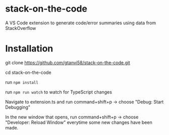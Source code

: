 # stack-on-the-code
A VS Code extension to generate code/error summaries using data from StackOverflow

# Installation

git clone https://github.com/gtanvi58/stack-on-the-code.git

cd stack-on-the-code

run `npm install`

run `npm run watch` to watch for TypeScript changes

Navigate to extension.ts and run command+shift+p -> choose "Debug: Start Debugging"

In the new window that opens, run command+shift+p -> choose "Developer: Reload Window" everytime some new changes have been made.


